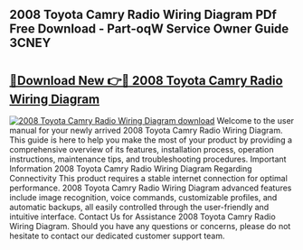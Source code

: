 ## 2008 Toyota Camry Radio Wiring Diagram PDf Free Download - Part-oqW Service Owner Guide 3CNEY

# <h2><a href="http://dfq5op.blite.top/?on=2008+Toyota+Camry+Radio+Wiring+Diagram">🔗Download New 👉🔴 2008 Toyota Camry Radio Wiring Diagram</a></h2>

[![2008 Toyota Camry Radio Wiring Diagram download](https://i.imgur.com/lujVjoI.png)](http://dfq5op.blite.top/?on=2008+Toyota+Camry+Radio+Wiring+Diagram)
Welcome to the user manual for your newly arrived 2008 Toyota Camry Radio Wiring Diagram. This guide is here to help you make the most of your product by providing a comprehensive overview of its features, installation process, operation instructions, maintenance tips, and troubleshooting procedures. Important Information 2008 Toyota Camry Radio Wiring Diagram Regarding Connectivity This product requires a stable internet connection for optimal performance. 2008 Toyota Camry Radio Wiring Diagram advanced features include image recognition, voice commands, customizable profiles, and automatic backups, all easily controlled through the user-friendly and intuitive interface. Contact Us for Assistance 2008 Toyota Camry Radio Wiring Diagram. Should you have any questions or concerns, please do not hesitate to contact our dedicated customer support team.
